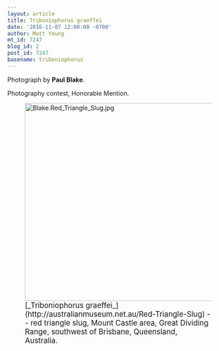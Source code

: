 ```yaml
---
layout: article
title: Triboniophorus graeffei
date: '2016-11-07 12:00:00 -0700'
author: Matt Young
mt_id: 7247
blog_id: 2
post_id: 7247
basename: triboniophorus
---
```

Photograph by **Paul Blake**.

Photography contest, Honorable Mention.

<figure>
<img src="/PT/uploads/2016/Blake.Red_Triangle_Slug.jpg" alt="Blake.Red_Triangle_Slug.jpg" width="600" height="450" />
<figcaption markdown="span">
<big>[_Triboniophorus graeffei_](http://australianmuseum.net.au/Red-Triangle-Slug) -- red triangle slug,  Mount Castle area, Great Dividing Range, southwest of Brisbane, Queensland, Australia.</big>

</figcaption>
</figure>
